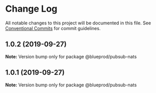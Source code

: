 # Change Log

All notable changes to this project will be documented in this file.
See [Conventional Commits](https://conventionalcommits.org) for commit guidelines.

## 1.0.2 (2019-09-27)

**Note:** Version bump only for package @blueprod/pubsub-nats





## 1.0.1 (2019-09-27)

**Note:** Version bump only for package @blueprod/pubsub-nats
